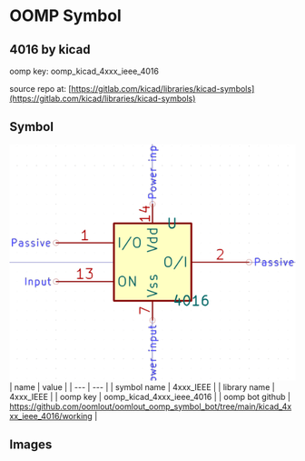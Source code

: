 # OOMP Symbol  
## 4016  by kicad  
  
oomp key: oomp_kicad_4xxx_ieee_4016  
  
source repo at: [https://gitlab.com/kicad/libraries/kicad-symbols](https://gitlab.com/kicad/libraries/kicad-symbols)  
## Symbol  
  
[![working.png](working_600.png)](working.png)  
| name | value | 
| --- | --- | 
| symbol name | 4xxx_IEEE | 
| library name | 4xxx_IEEE | 
| oomp key | oomp_kicad_4xxx_ieee_4016 | 
| oomp bot github | https://github.com/oomlout/oomlout_oomp_symbol_bot/tree/main/kicad_4xxx_ieee_4016/working | 
## Images  
